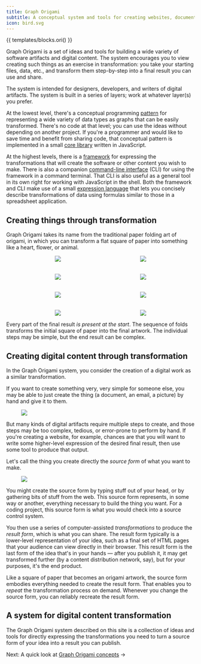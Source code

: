 ```yaml
---
title: Graph Origami
subtitle: A conceptual system and tools for creating websites, documentation, data sets, and other content
icon: bird.svg
---
```


{{ templates/blocks.ori() }}

Graph Origami is a set of ideas and tools for building a wide variety of software artifacts and digital content. The system encourages you to view creating such things as an exercise in transformation: you take your starting files, data, etc., and transform them step-by-step into a final result you can use and share.

The system is intended for designers, developers, and writers of digital artifacts. The system is built in a series of layers; work at whatever layer(s) you prefer.

At the lowest level, there's a conceptual programming [pattern](/pattern) for representing a wide variety of data types as graphs that can be easily transformed. There's no code at that level; you can use the ideas without depending on another project. If you're a programmer and would like to save time and benefit from sharing code, that conceptual pattern is implemented in a small [core library](/core) written in JavaScript.

At the highest levels, there is a [framework](/framework) for expressing the transformations that will create the software or other content you wish to make. There is also a companion [command-line interface](/cli) (CLI) for using the framework in a command terminal. That CLI is also useful as a general tool in its own right for working with JavaScript in the shell. Both the framework and CLI make use of a small [expression language](/language) that lets you concisely describe transformations of data using formulas similar to those in a spreadsheet application.

## Creating things through transformation

Graph Origami takes its name from the traditional paper folding art of origami, in which you can transform a flat square of paper into something like a heart, flower, or animal.

<figure style="align-items: center; display: grid; gap: 2rem; grid-template-columns: repeat(auto-fit, minmax(150px, 1fr)); justify-items: center;">
  <img src="/assets/heart/step1.svg">
  <img src="/assets/heart/step2.svg">
  <img src="/assets/heart/step3.svg">
  <img src="/assets/heart/step4.svg">
  <img src="/assets/heart/step5.svg">
  <img src="/assets/heart/step6.svg">
  <img src="/assets/heart/step7.svg">
  <img src="/assets/heart/step8.svg">
</figure>

Every part of the final result _is present at the start_. The sequence of folds transforms the initial square of paper into the final artwork. The individual steps may be simple, but the end result can be complex.

## Creating digital content through transformation

In the Graph Origami system, you consider the creation of a digital work as a similar transformation.

If you want to create something very, very simple for someone else, you may be able to just create the thing (a document, an email, a picture) by hand and give it to them.

<figure>
  <img src="/assets/illustrations/artifact.svg">
</figure>

But many kinds of digital artifacts require multiple steps to create, and those steps may be too complex, tedious, or error-prone to perform by hand. If you're creating a website, for example, chances are that you will want to write some higher-level expression of the desired final result, then use some tool to produce that output.

Let's call the thing you create directly the _source form_ of what you want to make.

<figure>
  <img src="/assets/illustrations/sourceAndResult.svg">
</figure>

You might create the source form by typing stuff out of your head, or by gathering bits of stuff from the web. This source form represents, in some way or another, everything necessary to build the thing you want. For a coding project, this source form is what you would check into a source control system.

You then use a series of computer-assisted _transformations_ to produce the _result form_, which is what you can share. The result form typically is a lower-level representation of your idea, such as a final set of HTML pages that your audience can view directly in their browser. This result form is the last form of the idea that's in your hands — after you publish it, it may get transformed further (by a content distribution network, say), but for your purposes, it's the end product.

Like a square of paper that becomes an origami artwork, the source form embodies everything needed to create the result form. That enables you to _repeat_ the transformation process on demand. Whenever you change the source form, you can reliably recreate the result form.

## A system for digital content transformation

The Graph Origami system described on this site is a collection of ideas and tools for directly expressing the transformations you need to turn a source form of your idea into a result you can publish.

Next: A quick look at [Graph Origami concepts](concepts.html) →
